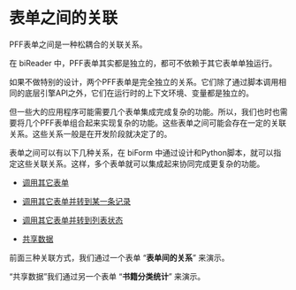 # 表单之间的关联

PFF表单之间是一种松耦合的关联关系。

在 biReader 中，PFF表单其实都是独立的，都可不依赖于其它表单单独运行。

如果不做特别的设计，两个PFF表单是完全独立的关系。它们除了通过脚本调用相同的底层引擎API之外，它们在运行时的上下文环境、变量都是独立的。

但一些大的应用程序可能需要几个表单集成完成复杂的功能。所以，我们也时也需要将几个PFF表单组合起来实现复杂的功能。这些表单之间可能会存在一定的关联关系。这些关系一般是在开发阶段就决定了的。

表单之间可以有以下几种关系，在 biForm 中通过设计和Python脚本，就可以指定这些关联关系。这样，多个表单就可以集成起来协同完成更复杂的功能。

- [调用其它表单](guides/other_form_1)

- [调用其它表单并转到某一条记录](guides/other_form_2)

- [调用其它表单并转到列表状态](guides/other_form_3)

- [共享数据](guides/other_form_4)

前面三种关联方式，我们通过一个表单 “**表单间的关系**” 来演示。

“共享数据”我们通过另一个表单 “**书籍分类统计**” 来演示。

